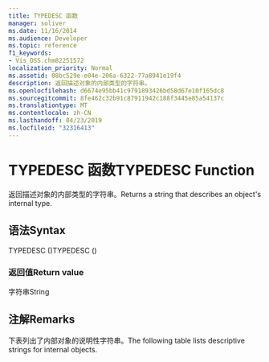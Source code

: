 ```yaml
---
title: TYPEDESC 函数
manager: soliver
ms.date: 11/16/2014
ms.audience: Developer
ms.topic: reference
f1_keywords:
- Vis_DSS.chm82251572
localization_priority: Normal
ms.assetid: 08bc529e-e04e-206a-6322-77a8941e19f4
description: 返回描述对象的内部类型的字符串。
ms.openlocfilehash: d6674e95bb41c9791893426bd58d67e10f165dc8
ms.sourcegitcommit: 8fe462c32b91c87911942c188f3445e85a54137c
ms.translationtype: MT
ms.contentlocale: zh-CN
ms.lasthandoff: 04/23/2019
ms.locfileid: "32316413"
---
```

# <a name="typedesc-function"></a><span data-ttu-id="dbbc8-103">TYPEDESC 函数</span><span class="sxs-lookup"><span data-stu-id="dbbc8-103">TYPEDESC Function</span></span>

<span data-ttu-id="dbbc8-104">返回描述对象的内部类型的字符串。</span><span class="sxs-lookup"><span data-stu-id="dbbc8-104">Returns a string that describes an object's internal type.</span></span> 
  
## <a name="syntax"></a><span data-ttu-id="dbbc8-105">语法</span><span class="sxs-lookup"><span data-stu-id="dbbc8-105">Syntax</span></span>

<span data-ttu-id="dbbc8-106">TYPEDESC ()</span><span class="sxs-lookup"><span data-stu-id="dbbc8-106">TYPEDESC ()</span></span>
  
### <a name="return-value"></a><span data-ttu-id="dbbc8-107">返回值</span><span class="sxs-lookup"><span data-stu-id="dbbc8-107">Return value</span></span>

<span data-ttu-id="dbbc8-108">字符串</span><span class="sxs-lookup"><span data-stu-id="dbbc8-108">String</span></span>
  
## <a name="remarks"></a><span data-ttu-id="dbbc8-109">注解</span><span class="sxs-lookup"><span data-stu-id="dbbc8-109">Remarks</span></span>

<span data-ttu-id="dbbc8-110">下表列出了内部对象的说明性字符串。</span><span class="sxs-lookup"><span data-stu-id="dbbc8-110">The following table lists descriptive strings for internal objects.</span></span>
  

